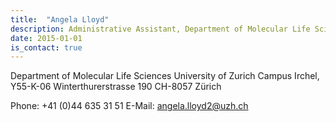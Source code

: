 ```yaml
---
title:  "Angela Lloyd"
description: Administrative Assistant, Department of Molecular Life Sciences
date: 2015-01-01
is_contact: true
---
```


Department of Molecular Life Sciences
University of Zurich
Campus Irchel, Y55-K-06
Winterthurerstrasse 190
CH-8057 Zürich

<!--more-->
 
Phone: +41 (0)44 635 31 51
E-Mail: [angela.lloyd2@uzh.ch](mailto:angela.lloyd2@uzh.ch)

